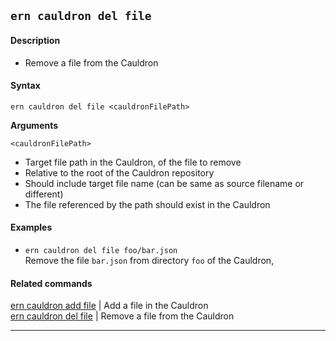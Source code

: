 ## `ern cauldron del file`

#### Description

* Remove a file from the Cauldron

#### Syntax

`ern cauldron del file <cauldronFilePath>`

**Arguments**

`<cauldronFilePath>`

* Target file path in the Cauldron, of the file to remove
* Relative to the root of the Cauldron repository
* Should include target file name (can be same as source filename or different)
* The file referenced by the path should exist in the Cauldron

#### Examples

- `ern cauldron del file foo/bar.json`  
Remove the file `bar.json` from directory `foo` of the Cauldron, 

#### Related commands

[ern cauldron add file] | Add a file in the Cauldron   
[ern cauldron del file] | Remove a file from the Cauldron

___  
[ern cauldron add file]: ../add/file.md
[ern cauldron del file]: ../del/file.md